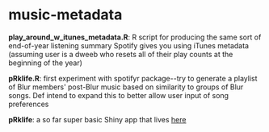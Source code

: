 # music-metadata

**play_around_w_itunes_metadata.R**: R script for producing the same sort of end-of-year listening summary Spotify gives you using iTunes metadata (assuming user is a dweeb who resets all of their play counts at the beginning of the year) 

**pRklife.R**: first experiment with spotifyr package--try to generate a playlist of Blur members' post-Blur music based on similarity to groups of Blur songs. Def intend to expand this to better allow user input of song preferences

**pRklife**: a so far super basic Shiny app that lives [here](https://ballerlikemahler.shinyapps.io/pRklife/)
